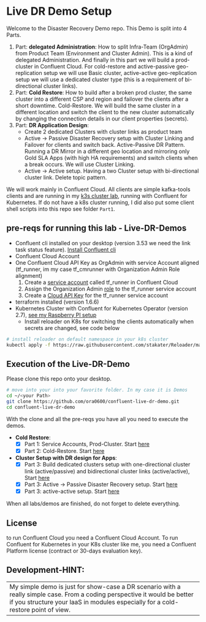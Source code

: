 # Live DR Demo Setup

Welcome to the Disaster Recovery Demo repo. This Demo is split into 4 Parts.

1. Part: **delegated Administration**: How to split Infra-Team (OrgAdmin) from Product Team (Environment and Cluster Admin). This is a kind of delegated Administration. And finally in this part we will build a prod-cluster in Confluent Cloud. For cold-restore and active-passive geo-replication setup we will use Basic cluster, active-active geo-replication setup we will use a dedicated cluster type (this is a requirement of bi-directional cluster links).
2. Part: **Cold Restore**: How to build after a broken prod cluster, the same cluster into a different CSP and region and failover the clients after a short downtime. Cold-Restore. We will build the same cluster in a different location and switch the client to the new cluster automatically by changing the connection details in our client properties (secrets).
3. Part: **DR Application Design**: 
   * Create 2 dedicated Clusters with cluster links as product team
   * Active -> Passive Disaster Recovery setup with Cluster Linking and Failover for clients and switch back. Active-Passive DR Pattern. Running a DR Mirror in a different geo location and mirroring only Gold SLA Apps (with high HA requirements) and switch clients when a break occurs. We will use Cluster Linking.
   * Active -> Active setup. Having a two Cluster setup with bi-directional cluster link. Delete topic pattern.

We will work mainly in Confluent Cloud. All clients are simple kafka-tools clients and are running in my [k3s cluster lab](https://github.com/ora0600/cfk-on-rpi), running with Confluent for Kubernetes.
If do not have a k8s cluster running, I did also put some client shell scripts into this repo see folder `Part1`.

## pre-reqs for running this lab - Live-DR-Demos

* Confluent cli installed on your desktop (version 3.53 we need the link task status feature). [Install Confluent cli](https://docs.confluent.io/confluent-cli/current/install.html)
* Confluent Cloud Account
* One Confluent Cloud API Key as OrgAdmin with service Account aligned (tf_runner, im my case tf_cmrunner with Organization Admin Role alignment)
    1. Create a [service account](https://docs.confluent.io/cloud/current/access-management/identity/service-accounts.html) called tf_runner in Confluent Cloud
    2. Assign the Organization Admin [role](https://docs.confluent.io/cloud/current/access-management/access-control/rbac/overview.html#organizationadmin) to the tf_runner service account
    3. Create a [Cloud API Key](https://docs.confluent.io/cloud/current/access-management/authenticate/api-keys/api-keys.html#cloud-cloud-api-keys) for the tf_runner service account
* terraform installed (version 1.6.6)
* Kubernetes Cluster with Confluent for Kubernetes Operator (version 2.7), [see my Raspberry PI setup](https://github.com/ora0600/cfk-on-rpi)
  * Install reloader on K8s for switching the clients automatically when secrets are changed, see code below 

```bash
# install reloader on default namespace in your k8s cluster
kubectl apply -f https://raw.githubusercontent.com/stakater/Reloader/master/deployments/kubernetes/reloader.yaml
```

## Execution of the Live-DR-Demo

Please clone this repo onto your desktop.

```bash
# move into your into your favorite folder. In my case it is Demos
cd ~/<your Path>
git clone https://github.com/ora0600/confluent-live-dr-demo.git
cd confluent-live-dr-demo
```

With the clone and all the pre-reqs you have all you need to execute the demos.

* **Cold Restore**:
  - [x] Part 1: Service Accounts, Prod-Cluster. Start [here](part1.md)
  - [x] Part 2: Cold-Restore. Start [here](part2.md)
* **Cluster Setup with DR design for Apps**:
  - [x] Part 3: Build dedicated clusters setup with one-directional cluster link (active/passive) and bidirectional cluster links (active/active), Start [here](part3.md)
  - [x] Part 3: Active -> Passive Disaster Recovery setup. Start [here](part3.md#active-passive-cluster-setup)
  - [x] Part 3: active-active setup. Start [here](part3.md#active-passive-cluster-setup)

When all labs/demos are finished, do not forget to delete everything.

## License

to run Confluent Cloud you need a Confluent Cloud Account. To run Confluent for Kubernetes in your K8s cluster like me, you need a Confluent Platform license (contract or 30-days evaluation key).

## Development-HINT:

<table><tr><td>My simple demo is just for show-case a DR scenario with a really simple case. From a coding perspective it would be better if you structure your IaaS in modules especially for a cold-restore point of view.</td></tr></table>







